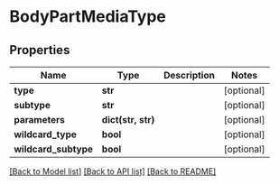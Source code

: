 # BodyPartMediaType

## Properties

| Name                 | Type               | Description | Notes      |
| -------------------- | ------------------ | ----------- | ---------- |
| **type**             | **str**            |             | [optional] |
| **subtype**          | **str**            |             | [optional] |
| **parameters**       | **dict(str, str)** |             | [optional] |
| **wildcard_type**    | **bool**           |             | [optional] |
| **wildcard_subtype** | **bool**           |             | [optional] |

[[Back to Model list]](../README.md#documentation-for-models) [[Back to API list]](../README.md#documentation-for-api-endpoints) [[Back to README]](../README.md)

